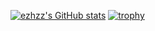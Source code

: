 [![ezhzz's GitHub stats](https://github-readme-stats.vercel.app/api?username=ezhzz)](https://github.com/anuraghazra/github-readme-stats)
[![trophy](https://github-profile-trophy.vercel.app/?username=ezhzz)](https://github.com/ryo-ma/github-profile-trophy)

